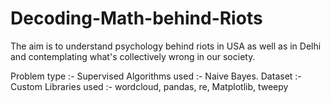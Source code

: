 # Decoding-Math-behind-Riots

The aim is to understand psychology behind riots in USA as well as in Delhi and contemplating what's collectively wrong in our society.

Problem type :- Supervised
Algorithms used :- Naive Bayes.
Dataset :- Custom
Libraries used :- wordcloud, pandas, re, Matplotlib, tweepy
